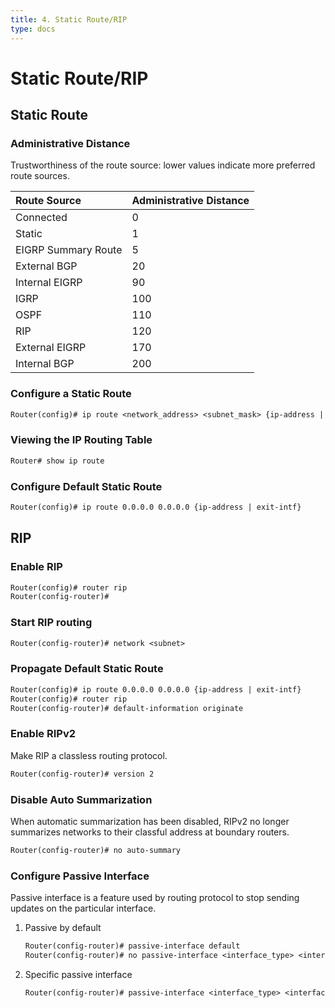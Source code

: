 ```yaml
---
title: 4. Static Route/RIP
type: docs
---
```


# Static Route/RIP

## Static Route

### Administrative Distance

Trustworthiness of the route source: lower values indicate more preferred route sources.

| Route Source        | Administrative Distance |
| :------------------ | :---------------------- |
| Connected           | 0                       |
| Static              | 1                       |
| EIGRP Summary Route | 5                       |
| External BGP        | 20                      |
| Internal EIGRP      | 90                      |
| IGRP                | 100                     |
| OSPF                | 110                     |
| RIP                 | 120                     |
| External EIGRP      | 170                     |
| Internal BGP        | 200                     |

### Configure a Static Route

```txt
Router(config)# ip route <network_address> <subnet_mask> {ip-address | exit-intf}
```

### Viewing the IP Routing Table

```txt
Router# show ip route
```

### Configure Default Static Route

```txt
Router(config)# ip route 0.0.0.0 0.0.0.0 {ip-address | exit-intf}
```

## RIP

### Enable RIP

```txt
Router(config)# router rip
Router(config-router)#
```

### Start RIP routing

```txt
Router(config-router)# network <subnet>
```

### Propagate Default Static Route

```txt
Router(config)# ip route 0.0.0.0 0.0.0.0 {ip-address | exit-intf}
Router(config)# router rip
Router(config-router)# default-information originate
```

### Enable RIPv2

Make RIP a classless routing protocol.

```txt
Router(config-router)# version 2
```

### Disable Auto Summarization

When automatic summarization has been disabled, RIPv2 no longer summarizes networks to their classful address at boundary routers.

```txt
Router(config-router)# no auto-summary
```

### Configure Passive Interface

Passive interface is a feature used by routing protocol to stop sending updates on the particular interface.

1. Passive by default

   ```txt
   Router(config-router)# passive-interface default
   Router(config-router)# no passive-interface <interface_type> <interface_num>
   ```

2. Specific passive interface

   ```txt
   Router(config-router)# passive-interface <interface_type> <interface_num>
   ```
